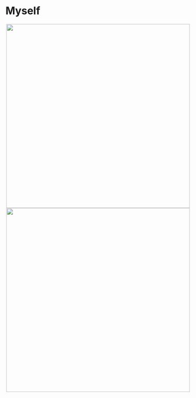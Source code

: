 # Myself
<p align="center">
  <img width="500" src="https://github-readme-stats.vercel.app/api/top-langs/?username=stheren&theme=blue-gree">
  <br/>
  <img width="500" src="https://github-readme-stats.vercel.app/api?username=stheren&theme=blue-green">
</p>
